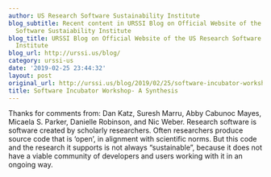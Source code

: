 ```yaml
---
author: US Research Software Sustainability Institute
blog_subtitle: Recent content in URSSI Blog on Official Website of the US Research
  Software Sustaiability Institute
blog_title: URSSI Blog on Official Website of the US Research Software Sustaiability
  Institute
blog_url: http://urssi.us/blog/
category: urssi-us
date: '2019-02-25 23:44:32'
layout: post
original_url: http://urssi.us/blog/2019/02/25/software-incubator-workshop-a-synthesis/
title: Software Incubator Workshop- A Synthesis
---
```


Thanks for comments from: Dan Katz, Suresh Marru, Abby Cabunoc Mayes, Micaela S. Parker, Danielle Robinson, and Nic Weber.
Research software is software created by scholarly researchers. Often researchers produce source code that is ‘open’, in alignment with scientific norms. But this code and the research it supports is not always “sustainable”, because it does not have a viable community of developers and users working with it in an ongoing way.